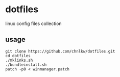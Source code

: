 dotfiles
=========
linux config files collection

usage
--------

	git clone https://github.com/chnlkw/dotfiles.git
	cd dotfiles
	./mklinks.sh
	./bundleinstall.sh
	patch -p0 < winmanager.patch
